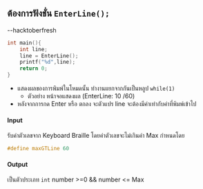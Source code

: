 ## ต้องการฟังชั่น `EnterLine();`
--hacktoberfresh
```c
int main(){
    int line;
    line = EnterLine();
    printf("%d",line);
    return 0;
}
```
- แสดงผลของการพิมพ์ในโหมดนั้น ทำงานแยกจากกันเป็นหลูป `while(1)`
    - ตัวอย่าง      หน้าจอแสดงผล (EnterLine: 10 /60)
- หลังจากการกด Enter หรือ ตกลง จะตัวแปร line จะต้องมีค่าเท่ากับค่าที่พิมพ์เข้าไป

#### Input
รับค่าตัวเลขจาก Keyboard Braille โดยค่าตัวเลขจะไม่เกินค่า Max 
กำหนดโดย
```c 
#define maxGTLine 60
```

#### Output 
เป็นตัวประเภท `int` number >=0 && number <= Max
